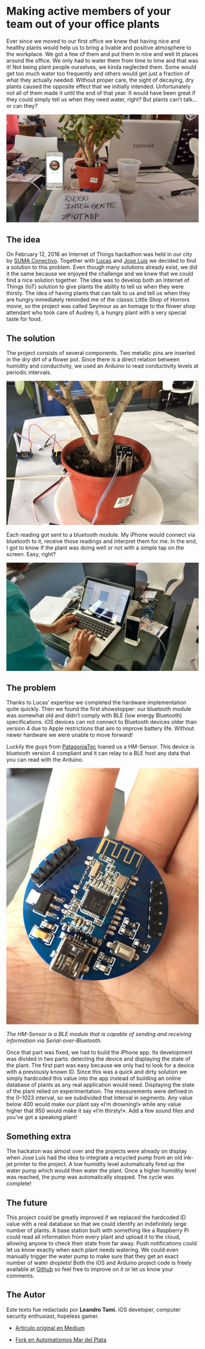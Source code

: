 # Making active members of your team out of your office plants

Ever since we moved to our first office we knew that having nice and healthy plants would help us to bring a livable and positive atmosphere to the workplace. We got a few of them and put them in nice and well lit places around the office. We only had to water them from time to time and that was it!
Not being plant people ourselves, we kinda neglected them. Some would get too much water too frequently and others would get just a fraction of what they actually needed. Without proper care, the sight of decaying, dry plants caused the opposite effect that we initially intended. Unfortunately not all of them made it until the end of that year. It would have been great if they could simply tell us when they need water, right? But plants can’t talk… or can they?

![img1](docs/img/img1.jpeg)

## The idea

On February 12, 2016 an Internet of Things hackathon was held in our city by [SUMA Conectivo](https://web.archive.org/web/20160426044837/http://sumaconectivo.org/index.html). Together with [Lucas](https://twitter.com/lmtreser) and [Jose Luis](http://www.roboticaeducativa.com/) we decided to find a solution to this problem. Even though many solutions already exist, we did it the same because we enjoyed the challenge and we knew that we could find a nice solution together. The idea was to develop both an Internet of Things (IoT) solution to give plants the ability to tell us when they were thirsty.
The idea of having plants that can talk to us and tell us when they are hungry inmediately reminded me of the classic Little Shop of Horrors movie, so the project was called Seymour as an homage to the flower shop attendant who took care of Audrey II, a hungry plant with a very special taste for food.

## The solution

The project consists of several components. Two metallic pins are inserted in the dry dirt of a flower pot. Since there is a direct relation between humidity and conductivity, we used an Arduino to read conductivity levels at periodic intervals.

![img2](docs/img/img2.jpeg)

Each reading got sent to a bluetooth module. My iPhone would connect via bluetooth to it, receive those readings and interpret them for me. In the end, I got to know if the plant was doing well or not with a simple tap on the screen. Easy, right?

![img3](docs/img/img3.jpeg)

## The problem

Thanks to Lucas’ expertise we completed the hardware implementation quite quickly. Then we found the first showstopper: our bluetooth module was somewhat old and didn’t comply with BLE (low energy Bluetooth) specifications. iOS devices can not connect to Bluetooth devices older than version 4 due to Apple restrictions that aim to improve battery life. Without newer hardware we were unable to move forward!

Luckily the guys from [PatagoniaTec](https://patagoniatec.com/) loaned us a HM-Sensor. This device is bluetooth version 4 compliant and it can relay to a BLE host any data that you can read with the Arduino.

![img4](docs/img/img4.jpeg)

*The HM-Sensor is a BLE module that is capable of sending and receiving information via Serial-over-Bluetooth.*

Once that part was fixed, we had to build the iPhone app. Its development was divided in two parts: detecting the device and displaying the state of the plant. The first part was easy because we only had to look for a device with a previously known ID. Since this was a quick and dirty solution we simply hardcoded this value into the app instead of building an online database of plants as any real application would need.
Displaying the state of the plant relied on experimentation. The measurements were defined in the 0–1023 interval, so we subdivided that interval in segments. Any value below 400 would make our plant say «I’m drowning!» while any value higher that 950 would make it say «I’m thirsty!». Add a few sound files and you’ve got a speaking plant!

## Something extra

The hackaton was almost over and the projects were already on display when Jose Luis had the idea to integrate a recycled pump from an old ink-jet printer to the project. A low humidity level automatically fired up the water pump which would then water the plant. Once a higher humidity level was reached, the pump was automatically stopped. The cycle was complete!

## The future

This project could be greatly improved if we replaced the hardcoded ID value with a real database so that we could identify an indefinitely large number of plants. A base station built with something like a Raspberry Pi could read all information from every plant and upload it to the cloud, allowing anyone to check their state from far away. Push notifications could let us know exactly when each plant needs watering. We could even manually trigger the water pump to make sure that they get an exact number of water droplets!
Both the iOS and Arduino project code is freely available at [Github](https://github.com/leandrinux/seymour) so feel free to improve on it or let us know your comments.

## The Autor

Este texto fue redactado por **Leandro Tami.** iOS developer, computer security enthusiast, hopeless gamer.

* [Artículo original en Medium](https://medium.com/lateral-view/making-active-members-of-your-team-out-of-your-office-plants-ac4209fba0a5)

* [Fork en Automatismos Mar del Plata](https://www.automatismos-mdq.com.ar/blog/2016/02/making-active-members-of-your-team-out-of-your-office-plants.html)
